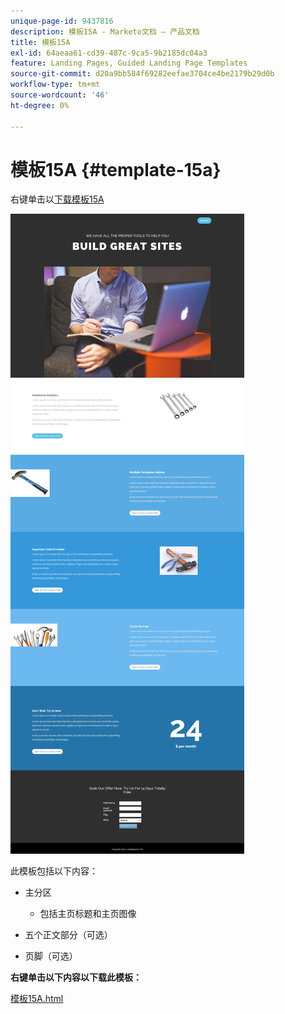 ```yaml
---
unique-page-id: 9437816
description: 模板15A - Marketo文档 — 产品文档
title: 模板15A
exl-id: 64aeaa61-cd39-487c-9ca5-9b2185dc04a3
feature: Landing Pages, Guided Landing Page Templates
source-git-commit: d20a9bb584f69282eefae3704ce4be2179b29d0b
workflow-type: tm+mt
source-wordcount: '46'
ht-degree: 0%

---
```


# 模板15A {#template-15a}

右键单击以[下载模板15A](https://experienceleague.adobe.com/landing/marketo/lp-templates/template-15a.html?lang=zh-Hans)

![](assets/image2015-8-13-13-3a58-3a55.png)

此模板包括以下内容：

* 主分区

   * 包括主页标题和主页图像

* 五个正文部分（可选）
* 页脚（可选）

**右键单击以下内容以下载此模板：**

[模板15A.html](https://experienceleague.adobe.com/landing/marketo/lp-templates/template-15a.html?lang=zh-Hans)
